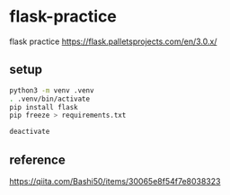 # flask-practice

flask practice https://flask.palletsprojects.com/en/3.0.x/

## setup

```sh
python3 -m venv .venv
. .venv/bin/activate
pip install flask
pip freeze > requirements.txt

deactivate
```

## reference

https://qiita.com/Bashi50/items/30065e8f54f7e8038323
